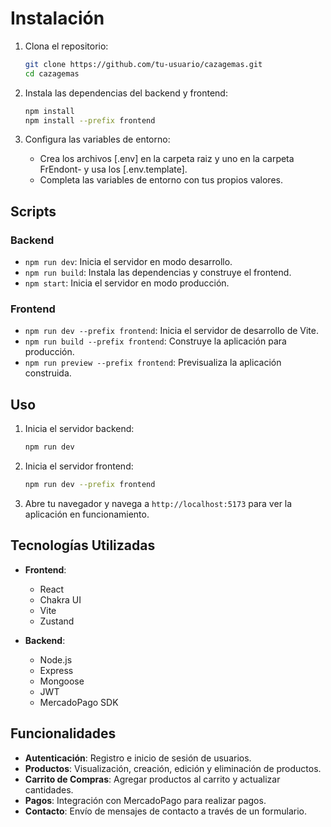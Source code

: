 # Instalación

1. Clona el repositorio:

   ```sh
   git clone https://github.com/tu-usuario/cazagemas.git
   cd cazagemas
   ```

2. Instala las dependencias del backend y frontend:

   ```sh
   npm install
   npm install --prefix frontend
   ```

3. Configura las variables de entorno:
   - Crea los archivos [.env] en la carpeta raiz y uno en la carpeta FrEndont- y usa los [.env.template].
   - Completa las variables de entorno con tus propios valores.

## Scripts

### Backend

- `npm run dev`: Inicia el servidor en modo desarrollo.
- `npm run build`: Instala las dependencias y construye el frontend.
- `npm start`: Inicia el servidor en modo producción.

### Frontend

- `npm run dev --prefix frontend`: Inicia el servidor de desarrollo de Vite.
- `npm run build --prefix frontend`: Construye la aplicación para producción.
- `npm run preview --prefix frontend`: Previsualiza la aplicación construida.

## Uso

1. Inicia el servidor backend:

   ```sh
   npm run dev
   ```

2. Inicia el servidor frontend:

   ```sh
   npm run dev --prefix frontend
   ```

3. Abre tu navegador y navega a `http://localhost:5173` para ver la aplicación en funcionamiento.

## Tecnologías Utilizadas

- **Frontend**:

  - React
  - Chakra UI
  - Vite
  - Zustand

- **Backend**:
  - Node.js
  - Express
  - Mongoose
  - JWT
  - MercadoPago SDK

## Funcionalidades

- **Autenticación**: Registro e inicio de sesión de usuarios.
- **Productos**: Visualización, creación, edición y eliminación de productos.
- **Carrito de Compras**: Agregar productos al carrito y actualizar cantidades.
- **Pagos**: Integración con MercadoPago para realizar pagos.
- **Contacto**: Envío de mensajes de contacto a través de un formulario.
